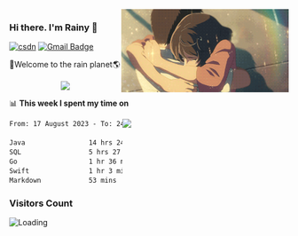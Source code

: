 <img  align='right' height="150" src="https://github.com/LikeRainDay/LikeRainDay/blob/master/pic/img_rain_1.gif?raw=true">



### Hi there. I'm Rainy :lemon:

[![csdn](https://img.shields.io/badge/-csdn-c14438?style=flat-square&logo=c&logoColor=white)](https://blog.csdn.net/qq_15807167)
[![Gmail Badge](https://img.shields.io/badge/-gmail-c14438?style=flat-square&logo=Gmail&logoColor=white&link=mailto:houshuai0816@gmail.com)](mailto:houshuai0816@gmail.com)

🚀Welcome to the rain planet🌎

<center>
<img align='center'  src="https://source.unsplash.com/user/rainyhehe/likes">
</center>

📊 **This week I spent my time on**

<img align='right'   width="300" src="https://github-readme-stats.vercel.app/api?username=LikeRainDay&show_icons=true&title_color=fff&icon_color=79ff97&text_color=9f9f9f&bg_color=151515&count_private=true">

<!--START_SECTION:waka-->

```txt
From: 17 August 2023 - To: 24 August 2023

Java                14 hrs 24 mins  █████████████▓░░░░░░░░░░░   54.43 %
SQL                 5 hrs 27 mins   █████░░░░░░░░░░░░░░░░░░░░   20.60 %
Go                  1 hr 36 mins    █▓░░░░░░░░░░░░░░░░░░░░░░░   06.05 %
Swift               1 hr 3 mins     █░░░░░░░░░░░░░░░░░░░░░░░░   04.03 %
Markdown            53 mins         █░░░░░░░░░░░░░░░░░░░░░░░░   03.36 %
```

<!--END_SECTION:waka-->

### Visitors Count
<img align="left" src = "https://profile-counter.glitch.me/LikeRainDay/count.svg" alt ="Loading">
